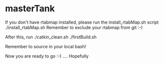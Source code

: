 # masterTank

If you don't have rtabmap installed, please run the install_rtabMap.sh script
./install_rtabMap.sh
Remember to exclude your rtabmap from git :-)

After this, run
./catkin_clean.sh
./firstBuild.sh

Remember to source in your local bash!

Now you are ready to go :-) .... Hopefully

